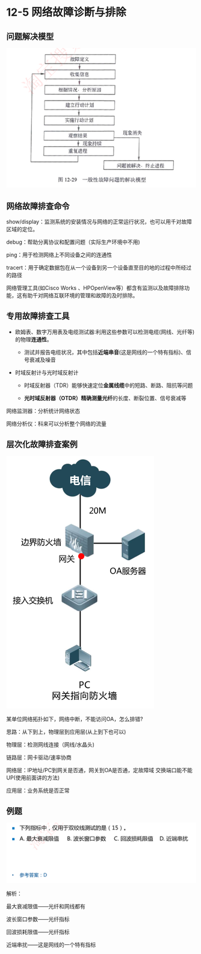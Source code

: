 # 12-5 网络故障诊断与排除

## 问题解决模型

![image-20230315205212142](./assets/image-20230315205212142.png)

## 网络故障排查命令

show/display：监测系统的安装情况与网络的正常运行状况，也可以用千对故障区域的定位。

debug：帮助分离协议和配置问题（实际生产环境中不用)

ping：用于检测网络上不同设备之间的连通性

tracert：用于确定数据包在从一个设备到另一个设备直至目的地的过程中所经过的路径



网络管理工具(如Cisco Works 、HPOpenView等）都含有监测以及故障排除功能，这有助千对网络互联环境的管理和故障的及时排除。

## 专用故障排查工具

- 欧姆表、数字万用表及电缆测试器∶利用这些参数可以检测电缆(网线、光纤等)的物理**连通性**。
  - 测试并报告电缆状况，其中包括**近端串音**(这是网线的一个特有指标)、信号衰减及噪音

- 时域反射计与光时域反射计

  - 时域反射器（TDR）能够快速定位**金属线缆**中的短路、断路、阻抗等问题

  - **光时域反射器（OTDR）**精确测量**光纤**的长度、断裂位置、信号衰减等



网络监测器：分析统计网络状态

网络分析仪：科来可以分析整个网络的流量

## 层次化故障排查案例

![image-20230315210007218](./assets/image-20230315210007218.png)

某单位网络拓扑如下，网络中断，不能访问OA，怎么排错?

思路：从下到上，物理层到应用层(从上到下也可以)

物理层：检测网线连接（网线/水晶头)

链路层：网卡驱动/速率协商

网络层：IP地址/PC到网关是否通，网关到OA是否通，定故障域
					交换端口能不能UP(使用前面讲的方法)

应用层：业务系统是否正常

## 例题

![image-20230315210137683](./assets/image-20230315210137683.png)

解析：

最大衰减限值——光纤和网线都有

波长窗口参数——光纤指标

回波损耗限值——光纤指标

近端串扰——这是网线的一个特有指标